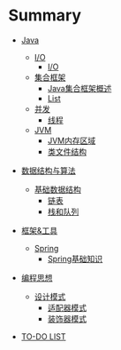 # Summary

* [Java]()
    * [I/O]()
        * [I/O](java/io/io.md)
    * [集合框架]()
        * [Java集合框架概述](java/collections/brief.md)
        * [List](java/collections/List.md)
    * [并发]()
        * [线程](java/concurrent/Thread.md)
    * [JVM]()
        * [JVM内存区域](java/jvm/Mem.md)
        * [类文件结构](java/jvm/ClassFile.md)

* [数据结构与算法]()
    * [基础数据结构]()
        * [链表](dsa/ds/linkedList.md)
        * [栈和队列](dsa/ds/stack_queue.md)

* [框架&工具]()
    * [Spring]()
        * [Spring基础知识](framework/spring/springBasics.md)

* [编程思想]()
    * [设计模式]()
        * [适配器模式](concept/designPattern/Adapter.md)
        * [装饰器模式](concept/designPattern/Decorator.md)

* [TO-DO LIST](TODO.md)
